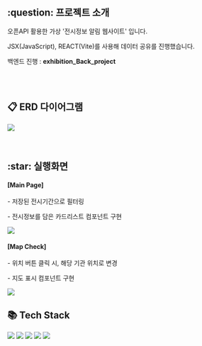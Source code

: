 <h2>:question: 프로젝트 소개</h2>
<p>오픈API 활용한 가상 '전시정보 알림 웹사이트' 입니다.</p>
<p>JSX(JavaScript), REACT(Vite)를 사용해 데이터 공유를 진행했습니다.</p>
<p>백엔드 진행 : <b>exhibition_Back_project</b></p>
<br /><br />


<h2>📋 ERD 다이어그램</h2>
<img src="https://github.com/user-attachments/assets/354ce055-8097-4f76-bb06-10282678a256">
<br /><br /><br />


<h2>:star: 실행화면</h2>
<h4>[Main Page]</h4>
<p>- 저장된 전시기간으로 필터링</p>
<p>- 전시정보를 담은 카드리스트 컴포넌트 구현</p>
<img src="https://github.com/user-attachments/assets/5ad442b1-4763-4a0a-b974-9ba57b3419bb" />
<br />

<h4>[Map Check]</h4>
<p>- 위치 버튼 클릭 시, 해당 기관 위치로 변경</p>
<p>- 지도 표시 컴포넌트 구현</p>
<img src="https://github.com/user-attachments/assets/e14d9385-63d6-4a1f-ae3d-d303e0e49fc8" />
<br />


<h2>📚 Tech Stack</h2>
<div>
  <img src="https://img.shields.io/badge/MySQL-4479A1?style=flat&logo=MySQL&logoColor=white" />
  <img src="https://img.shields.io/badge/NestJS-E0234E?style=flat&logo=nestjs&logoColor=white" />
  <img src="https://img.shields.io/badge/TypeScript-3178C6?style=flat&logo=typescript&logoColor=white" />
  <img src="https://img.shields.io/badge/React-20232A?style=flat&logo=react&logoColor=61DAFB"/>
  <img src="https://img.shields.io/badge/CSS-1572B6?style=flat&logo=CSS3&logoColor=white" />
</div>

